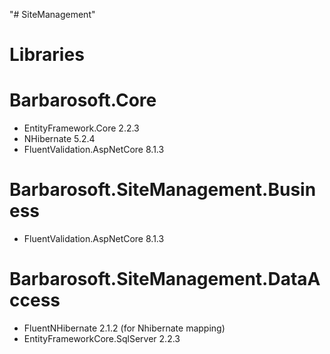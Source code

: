"# SiteManagement" 

# Libraries
# Barbarosoft.Core
* EntityFramework.Core 2.2.3
* NHibernate 5.2.4
* FluentValidation.AspNetCore 8.1.3
# Barbarosoft.SiteManagement.Business
* FluentValidation.AspNetCore 8.1.3
# Barbarosoft.SiteManagement.DataAccess
* FluentNHibernate 2.1.2 (for Nhibernate mapping)
* EntityFrameworkCore.SqlServer 2.2.3


